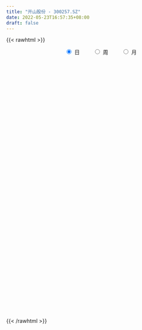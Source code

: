 ```yaml
---
title: "开山股份 - 300257.SZ"
date: 2022-05-23T16:57:35+08:00
draft: false
---
```

{{< rawhtml >}}
    <div style="text-align: center">
        <label style="padding: 1rem;"><input style="margin-right: .5rem" type="radio" name="period" value="D" checked onclick="period_change(this)">日</label>
        <label style="padding: 1rem;"><input style="margin-right: .5rem" type="radio" name="period" value="W" onclick="period_change(this)">周</label>
        <label style="padding: 1rem;"><input style="margin-right: .5rem" type="radio" name="period" value="M" onclick="period_change(this)">月</label>
    </div>
    <div id="chart" style="height: 700px;"></div> 
    <script type="text/javascript">
        const D_v = [14427.1,12131.0,16807.39,21574.75,11191.55,12219.31,10820.92,9334.37,100829.35,68174.01,45809.31,28496.73,28600.64,28600.44,28110.72,26780.45,57196.12,23306.0,17585.49,16855.98,12817.79,13738.45,21110.8,13740.29,23282.32,19751.9,80178.01,27314.0,15049.23,13329.47,19116.83,13281.67,52856.54,24626.66,26765.34,35358.09,24322.0,47335.62,26732.86,25401.96,19352.1,63083.45,90895.98,40770.01,23426.66,25220.28,39763.92,36568.95,25659.79,28681.0,23886.0,34619.77,24627.81,57920.03,37478.55,26864.94,22443.46,33726.56,41122.43,35151.49,29563.87,26680.0,21796.18,20170.04,23127.0,18265.36,19779.02,17678.9,26112.63,16595.0,22198.15,23654.83,31344.84,40188.6,32266.84,62171.7,52029.14,49820.12,33421.93,32490.87,29790.79,61340.41,65213.9,45345.0,30709.76,23003.81,100488.66,59738.36,56673.21,43038.6,41728.86,38223.45,39980.83,51994.53,60503.62,117691.21,57714.99,68780.65,52248.33,69086.29,64187.52,51066.15,45693.3,23937.67,23958.43,38634.23,39032.85,32158.84,53295.4,35501.0,100376.81,59762.69,33112.14,44287.47,69276.83,46058.11,56302.73,44496.6,51362.0,34040.47,48485.09,101130.53,62692.31,63621.79,31314.41,37471.47,33196.0,37601.13,33159.41,34320.73,59682.7,58451.09,76027.93,24539.92,28530.1,30114.15,22799.16,41307.72,53084.33,31998.84,37387.1,35888.0,27357.46,26158.74,50855.89,25503.72,22676.39,20341.87,18379.96,16057.88,22479.88,22315.28,30474.54,26967.07,23599.46,35334.47,22042.38,23664.99,23408.0,23694.31,32324.35,34434.05,21894.89,59558.38,50770.62,23937.43,67437.85,33003.56,31291.65,27335.8,22518.01,22576.75,43801.35,26933.2,25672.06,26425.0,21835.0,27288.0,26663.53,70986.85,67124.97,36867.65,28895.5,39957.9,27110.46,23990.87,19937.09,25305.75,21288.9,21401.0,22191.0,29103.64,37474.41,22817.41,23138.51,23446.94,50185.45,32853.65,27011.59,24385.03,40506.82,46109.6,31413.54,25837.26,20515.97,28676.34,30442.0,30663.29,15928.76,17845.4,47754.57,30927.65,20572.0,13924.85,17630.0,18309.03,24944.61,14342.02,21018.0,31985.6,18255.6,35491.88,29247.09,23169.24,36430.66,55531.64,25623.0,18654.08,9371.8,13292.43,19622.15,22848.6,31051.44,62797.63,40593.72,19880.62,26263.3,39434.66,26070.01,21033.0,30339.68,25784.78,20638.67,20881.76,16464.3,15318.29,11621.04,18218.47,20520.32,20531.08]
const D_histogram = [0.0,-0.0044608547,0.018463192,0.0171856012,0.0306971814,0.0283919147,0.0220620243,0.0166820005,0.0842553027,0.097455325,0.0960827939,0.0854294269,0.058473765,0.0449161096,0.0397262303,0.0329426859,0.0592641464,0.0620624586,0.0530196551,0.034993736,0.0192225079,0.0037328882,-0.0190730376,-0.0311858006,-0.0186594773,-0.019383746,-0.0876815096,-0.1479660105,-0.1767561371,-0.1870849941,-0.1976383575,-0.1786108059,-0.1263166361,-0.0811521056,-0.0241318097,0.0284508806,0.0645818459,0.1292032535,0.1563075695,0.1753505588,0.1700739946,0.2247482218,0.1757739299,0.1125028675,0.0580092861,0.0117416882,-0.0193132406,-0.0372466637,-0.0523125553,-0.0633957707,-0.0693426995,-0.1003184583,-0.1151350543,-0.1206988035,-0.1173435831,-0.1121356217,-0.118547361,-0.0882397848,-0.0190741407,0.047890325,0.0875194127,0.0968893156,0.0884958613,0.086437747,0.0620961395,0.0440674669,0.0174385643,-0.0183300238,-0.0725884261,-0.1028791184,-0.1252594168,-0.1182485709,-0.0693013972,-0.0022208753,0.0331469165,0.0722352623,0.1190999844,0.1068456523,0.1000551698,0.0712901793,0.0428609492,0.0658125634,0.1055756477,0.130576402,0.1159982742,0.091152582,0.1439290393,0.1522799776,0.1530608436,0.1493453205,0.1069280419,0.0639311315,0.0788387205,0.0914261364,0.0850984883,0.1289561276,0.1027585468,0.0950557815,0.0946651121,0.1395055462,0.1111100098,0.0227306453,-0.0718608172,-0.1422491172,-0.1609062499,-0.2070594707,-0.1909741518,-0.1688338807,-0.1979193203,-0.20735846,-0.1071515802,-0.0383178086,-0.0150053219,-0.002905451,0.0270659619,0.0219337067,-0.0324233931,-0.0719524487,-0.0839969849,-0.0856500358,-0.0671063262,-0.011195756,-0.0196472613,-0.055188314,-0.0738108322,-0.1125935197,-0.1457681188,-0.1395330125,-0.142428859,-0.1295115513,-0.1600334896,-0.1590198257,-0.181965145,-0.1857629153,-0.1826804859,-0.1590764849,-0.1330574033,-0.1308360067,-0.1618559081,-0.1657670762,-0.145084226,-0.1065489912,-0.0694504644,-0.0286571464,0.0315241566,0.0655311045,0.0869440046,0.0921225938,0.1000461046,0.1058558071,0.0849059056,0.073615379,0.0713559517,0.0715219675,0.0653783687,0.0822564914,0.0844121529,0.0904363746,0.0881525863,0.0952583632,0.0910671355,0.0817218448,0.0745551352,0.0951249249,0.1273170671,0.1309927662,0.164166914,0.1773408362,0.1571007343,0.1447000968,0.1120062793,0.0891114977,0.0567630485,0.0162265486,-0.0171432301,-0.0825232731,-0.0986191189,-0.1331719953,-0.1605859435,-0.0636595794,-0.0060541519,0.029643291,0.0509467048,0.0377446299,0.0258574123,0.0128058286,-0.006702325,-0.038153879,-0.0479140266,-0.0574974582,-0.0829292925,-0.0733763959,-0.0894543577,-0.0765163393,-0.0567445055,-0.0572090441,-0.0919006119,-0.1275098464,-0.158346058,-0.1982531293,-0.2457690227,-0.2739431303,-0.2502404546,-0.2144780767,-0.1897735643,-0.2060476121,-0.1745695307,-0.1112227104,-0.0603245533,-0.0286941236,0.0320247828,0.0764491513,0.0813539584,0.064237013,0.0551279783,0.0456464199,0.0644041446,0.0946261906,0.123852123,0.1014997538,0.0605230468,0.0915696978,0.0695582994,0.0905913231,0.1238929856,0.1705144075,0.1805321295,0.1743288666,0.1693736385,0.1299746639,0.0726706669,0.0171933141,-0.087238767,-0.1943452041,-0.2038964381,-0.2081342687,-0.1592056258,-0.0702208529,-0.0321101384,-0.0061129336,0.0307263499,0.0551292615,0.0773523474,0.0962297116,0.1015903064,0.112006182,0.1037294785,0.0954212659,0.1013512361,0.1029000318]
const D_fast = [0.0,-0.0055760684,0.0219637763,0.0249825859,0.0461684614,0.0509611734,0.0501467891,0.0489372653,0.1375743932,0.1751382468,0.1977864142,0.2084904039,0.1961531832,0.1938245552,0.1985662335,0.2000183606,0.2411558577,0.2594697845,0.2636818948,0.2544044098,0.2434388086,0.2288824109,0.2013082258,0.1813990126,0.1892604665,0.1836902613,0.0934721203,-0.0038038832,-0.0767830441,-0.1338831496,-0.1938461024,-0.2194712523,-0.1987562415,-0.1738797374,-0.1228923938,-0.0631969835,-0.0109205567,0.0860016643,0.1521828727,0.2150635017,0.2523054362,0.3631667188,0.3581359093,0.3229905639,0.2829993039,0.2396671281,0.2037838892,0.1765388001,0.1483947697,0.1214626117,0.098180008,0.0421246346,-0.0014757249,-0.037214175,-0.0631948505,-0.0860207944,-0.122069374,-0.113821744,-0.0494246351,0.0295124118,0.0910213528,0.1246135845,0.1383440956,0.157895418,0.1490778454,0.1420660395,0.119796778,0.0794456839,0.0070401751,-0.0489702968,-0.1026654494,-0.1252167463,-0.0935949219,-0.0270696187,0.0165849021,0.0737320635,0.1503717818,0.1648288627,0.1830521727,0.172109727,0.1543957341,0.1938004892,0.2599574855,0.3176023403,0.3320237811,0.3299662343,0.4187249514,0.4651458842,0.504191961,0.5378127681,0.5221274999,0.4951133725,0.5297306416,0.5651745915,0.5801215655,0.6562182367,0.6557102926,0.6717714727,0.6950470814,0.774763902,0.774145868,0.6914491649,0.5788924981,0.4729419187,0.4140582236,0.3161401351,0.2844819161,0.264413717,0.1858484474,0.1245696926,0.1979886774,0.2572429968,0.276804153,0.2881776612,0.3249155646,0.325266736,0.2628037879,0.2052866201,0.1722428377,0.1491772779,0.1509444059,0.2040560372,0.1906927165,0.1413545853,0.1042793591,0.0373482917,-0.0322683371,-0.060916484,-0.0994195452,-0.1188801253,-0.189410436,-0.2281517285,-0.2965883341,-0.3468268332,-0.3894145252,-0.4055796455,-0.4128249148,-0.4433125198,-0.5147963982,-0.5601493354,-0.5757375417,-0.5638395546,-0.5441036439,-0.5104746126,-0.4424122704,-0.3920225463,-0.3488736452,-0.3206644075,-0.2877293706,-0.2554557163,-0.2551791414,-0.2480658233,-0.2324862626,-0.2144397549,-0.2042387616,-0.166796516,-0.1435378162,-0.1149045009,-0.0951501427,-0.064229775,-0.0456542188,-0.0345690483,-0.023096974,0.0212540468,0.0852754558,0.1216993465,0.1959152228,0.253424354,0.2724594358,0.2962338225,0.2915415747,0.2909246676,0.2727669805,0.2362871177,0.1986315315,0.1126206702,0.0718700447,0.0040241695,-0.0635362645,0.0174752047,0.0735670942,0.1166753598,0.1507154499,0.1469495324,0.1415266679,0.1316765414,0.1104928065,0.0695027827,0.0477641285,0.0238063323,-0.0223578251,-0.0311490274,-0.0695905787,-0.0757816451,-0.0701959377,-0.0849627373,-0.1426294581,-0.2101161542,-0.2805388803,-0.3700092339,-0.478967383,-0.5756272732,-0.6144847111,-0.6323418524,-0.6550807311,-0.7228666819,-0.7350309832,-0.6994898405,-0.6636728217,-0.6392159229,-0.5704908208,-0.5069541645,-0.4817108678,-0.4827685599,-0.4780956,-0.4761655534,-0.4413067927,-0.387428199,-0.3272392358,-0.3242166666,-0.3500626119,-0.2961235364,-0.30074536,-0.2570645055,-0.1927895966,-0.1035395729,-0.0483888184,-0.0110098647,0.0263783169,0.0194730082,-0.019663322,-0.0708423463,-0.1970841192,-0.3527768573,-0.4133022008,-0.4695735986,-0.4604463622,-0.3890168025,-0.3589336226,-0.3344646512,-0.2899437802,-0.2517585532,-0.2101973805,-0.1672625884,-0.136504417,-0.0980869959,-0.0804313298,-0.0648842259,-0.0336164467,-0.0063426431]
const D_slow = [0.0,-0.0011152137,0.0035005843,0.0077969846,0.01547128,0.0225692587,0.0280847647,0.0322552649,0.0533190905,0.0776829218,0.1017036203,0.123060977,0.1376794182,0.1489084456,0.1588400032,0.1670756747,0.1818917113,0.1974073259,0.2106622397,0.2194106737,0.2242163007,0.2251495227,0.2203812633,0.2125848132,0.2079199439,0.2030740073,0.1811536299,0.1441621273,0.099973093,0.0532018445,0.0037922551,-0.0408604463,-0.0724396054,-0.0927276318,-0.0987605842,-0.091647864,-0.0755024026,-0.0432015892,-0.0041246968,0.0397129429,0.0822314415,0.138418497,0.1823619795,0.2104876964,0.2249900179,0.2279254399,0.2230971298,0.2137854638,0.200707325,0.1848583823,0.1675227075,0.1424430929,0.1136593293,0.0834846285,0.0541487327,0.0261148273,-0.003522013,-0.0255819592,-0.0303504944,-0.0183779131,0.00350194,0.0277242689,0.0498482343,0.071457671,0.0869817059,0.0979985726,0.1023582137,0.0977757077,0.0796286012,0.0539088216,0.0225939674,-0.0069681753,-0.0242935246,-0.0248487435,-0.0165620143,0.0014968012,0.0312717973,0.0579832104,0.0829970029,0.1008195477,0.111534785,0.1279879258,0.1543818378,0.1870259383,0.2160255068,0.2388136523,0.2747959121,0.3128659066,0.3511311174,0.3884674476,0.415199458,0.4311822409,0.4508919211,0.4737484552,0.4950230772,0.5272621091,0.5529517458,0.5767156912,0.6003819692,0.6352583558,0.6630358582,0.6687185196,0.6507533153,0.615191036,0.5749644735,0.5231996058,0.4754560679,0.4332475977,0.3837677676,0.3319281526,0.3051402576,0.2955608054,0.2918094749,0.2910831122,0.2978496027,0.3033330293,0.2952271811,0.2772390689,0.2562398226,0.2348273137,0.2180507321,0.2152517931,0.2103399778,0.1965428993,0.1780901913,0.1499418114,0.1134997817,0.0786165285,0.0430093138,0.010631426,-0.0293769464,-0.0691319028,-0.1146231891,-0.1610639179,-0.2067340394,-0.2465031606,-0.2797675114,-0.3124765131,-0.3529404901,-0.3943822592,-0.4306533157,-0.4572905635,-0.4746531796,-0.4818174662,-0.473936427,-0.4575536509,-0.4358176497,-0.4127870013,-0.3877754751,-0.3613115234,-0.340085047,-0.3216812022,-0.3038422143,-0.2859617224,-0.2696171303,-0.2490530074,-0.2279499692,-0.2053408755,-0.1833027289,-0.1594881381,-0.1367213543,-0.1162908931,-0.0976521093,-0.073870878,-0.0420416113,-0.0092934197,0.0317483088,0.0760835178,0.1153587014,0.1515337256,0.1795352954,0.2018131699,0.216003932,0.2200605691,0.2157747616,0.1951439433,0.1704891636,0.1371961648,0.0970496789,0.0811347841,0.0796212461,0.0870320688,0.099768745,0.1092049025,0.1156692556,0.1188707128,0.1171951315,0.1076566617,0.0956781551,0.0813037905,0.0605714674,0.0422273684,0.019863779,0.0007346942,-0.0134514322,-0.0277536932,-0.0507288462,-0.0826063078,-0.1221928223,-0.1717561046,-0.2331983603,-0.3016841429,-0.3642442565,-0.4178637757,-0.4653071668,-0.5168190698,-0.5604614525,-0.5882671301,-0.6033482684,-0.6105217993,-0.6025156036,-0.5834033158,-0.5630648262,-0.5470055729,-0.5332235783,-0.5218119734,-0.5057109372,-0.4820543896,-0.4510913588,-0.4257164204,-0.4105856587,-0.3876932342,-0.3703036594,-0.3476558286,-0.3166825822,-0.2740539803,-0.2289209479,-0.1853387313,-0.1429953217,-0.1105016557,-0.092333989,-0.0880356604,-0.1098453522,-0.1584316532,-0.2094057627,-0.2614393299,-0.3012407364,-0.3187959496,-0.3268234842,-0.3283517176,-0.3206701301,-0.3068878147,-0.2875497279,-0.2634923,-0.2380947234,-0.2100931779,-0.1841608083,-0.1603054918,-0.1349676828,-0.1092426748]
const D_data = [['2021-05-12', 13.7222, 13.7621, 13.6723, 13.9018],['2021-05-13', 13.6523, 13.6922, 13.6224, 13.9018],['2021-05-14', 13.6922, 14.0914, 13.6423, 14.1014],['2021-05-17', 14.0914, 13.8619, 13.822, 14.2212],['2021-05-18', 13.9517, 14.1014, 13.822, 14.1413],['2021-05-19', 14.0, 13.96, 13.9, 14.17],['2021-05-20', 14.07, 13.91, 13.82, 14.1],['2021-05-21', 13.99, 13.91, 13.85, 14.05],['2021-05-24', 13.88, 15.04, 13.82, 16.69],['2021-05-25', 14.52, 14.66, 14.36, 15.12],['2021-05-26', 14.61, 14.6, 14.38, 14.8],['2021-05-27', 14.59, 14.54, 14.4, 14.69],['2021-05-28', 14.62, 14.31, 14.28, 14.65],['2021-05-31', 14.4, 14.43, 14.1, 14.53],['2021-06-01', 14.5, 14.54, 14.33, 14.64],['2021-06-02', 14.54, 14.54, 14.43, 14.74],['2021-06-03', 14.6, 15.07, 14.59, 15.24],['2021-06-04', 15.05, 14.93, 14.81, 15.1],['2021-06-07', 15.06, 14.84, 14.76, 15.06],['2021-06-08', 14.84, 14.72, 14.67, 14.9],['2021-06-09', 14.65, 14.71, 14.63, 14.87],['2021-06-10', 14.66, 14.67, 14.62, 14.83],['2021-06-11', 14.68, 14.5, 14.32, 14.74],['2021-06-15', 14.41, 14.55, 14.35, 14.73],['2021-06-16', 14.47, 14.87, 14.4, 14.87],['2021-06-17', 14.85, 14.75, 14.67, 14.94],['2021-06-18', 13.88, 13.7, 13.02, 14.14],['2021-06-21', 13.5, 13.38, 13.38, 13.74],['2021-06-22', 13.38, 13.42, 13.22, 13.48],['2021-06-23', 13.29, 13.41, 13.28, 13.55],['2021-06-24', 13.41, 13.2, 13.15, 13.48],['2021-06-25', 13.09, 13.44, 13.09, 13.49],['2021-06-28', 13.51, 13.92, 13.36, 14.28],['2021-06-29', 13.98, 14.0, 13.75, 14.22],['2021-06-30', 14.24, 14.37, 14.02, 14.52],['2021-07-01', 14.41, 14.6, 14.18, 14.92],['2021-07-02', 14.89, 14.66, 14.4, 14.89],['2021-07-05', 14.53, 15.36, 14.53, 15.77],['2021-07-06', 15.34, 15.25, 15.1, 15.57],['2021-07-07', 15.21, 15.41, 15.11, 15.54],['2021-07-08', 15.52, 15.29, 15.24, 15.65],['2021-07-09', 15.29, 16.35, 15.16, 16.44],['2021-07-12', 16.33, 15.25, 15.0, 16.7],['2021-07-13', 15.5, 14.91, 14.8, 15.5],['2021-07-14', 14.91, 14.8, 14.73, 15.01],['2021-07-15', 14.81, 14.69, 14.41, 14.85],['2021-07-16', 14.79, 14.7, 14.56, 14.83],['2021-07-19', 14.73, 14.74, 14.54, 14.84],['2021-07-20', 14.63, 14.68, 14.56, 14.88],['2021-07-21', 14.64, 14.64, 14.45, 14.76],['2021-07-22', 14.66, 14.63, 14.45, 14.8],['2021-07-23', 14.6, 14.17, 14.0, 14.6],['2021-07-26', 14.17, 14.18, 14.03, 14.28],['2021-07-27', 14.33, 14.16, 14.16, 14.82],['2021-07-28', 14.16, 14.18, 13.81, 14.37],['2021-07-29', 14.2, 14.14, 13.99, 14.28],['2021-07-30', 14.14, 13.9, 13.82, 14.24],['2021-08-02', 13.9, 14.34, 13.88, 14.38],['2021-08-03', 14.34, 15.05, 14.24, 15.2],['2021-08-04', 15.06, 15.4, 14.92, 15.44],['2021-08-05', 15.4, 15.4, 15.24, 15.64],['2021-08-06', 15.4, 15.23, 14.98, 15.67],['2021-08-09', 15.1, 15.09, 15.05, 15.46],['2021-08-10', 15.24, 15.22, 15.03, 15.29],['2021-08-11', 15.18, 14.94, 14.91, 15.27],['2021-08-12', 14.94, 14.96, 14.9, 15.19],['2021-08-13', 15.07, 14.77, 14.62, 15.08],['2021-08-16', 14.65, 14.5, 14.46, 14.85],['2021-08-17', 14.5, 14.0, 13.97, 14.57],['2021-08-18', 13.98, 14.01, 13.87, 14.13],['2021-08-19', 14.03, 13.88, 13.84, 14.25],['2021-08-20', 13.86, 14.11, 13.76, 14.32],['2021-08-23', 14.12, 14.71, 14.11, 14.85],['2021-08-24', 14.71, 15.22, 14.6, 15.38],['2021-08-25', 15.36, 15.11, 14.94, 15.36],['2021-08-26', 15.1, 15.4, 14.98, 15.9],['2021-08-27', 15.37, 15.81, 15.33, 15.96],['2021-08-30', 15.67, 15.26, 15.17, 15.9],['2021-08-31', 15.4, 15.37, 15.18, 15.64],['2021-09-01', 15.35, 15.08, 15.07, 15.48],['2021-09-02', 15.17, 14.99, 14.98, 15.25],['2021-09-03', 15.15, 15.68, 14.88, 16.07],['2021-09-06', 15.75, 16.15, 15.74, 16.59],['2021-09-07', 16.14, 16.26, 15.9, 16.4],['2021-09-08', 16.38, 15.92, 15.78, 16.38],['2021-09-09', 15.99, 15.8, 15.61, 15.99],['2021-09-10', 15.83, 16.98, 15.66, 17.7],['2021-09-13', 17.0, 16.75, 16.42, 17.07],['2021-09-14', 16.55, 16.85, 16.55, 17.45],['2021-09-15', 16.76, 16.96, 16.62, 17.14],['2021-09-16', 17.02, 16.51, 16.45, 17.02],['2021-09-17', 16.51, 16.4, 16.09, 16.9],['2021-09-22', 16.3, 17.17, 16.1, 17.3],['2021-09-23', 17.2, 17.35, 16.91, 17.64],['2021-09-24', 17.29, 17.27, 17.0, 17.85],['2021-09-27', 18.5, 18.16, 17.33, 19.79],['2021-09-28', 17.66, 17.5, 17.39, 18.0],['2021-09-29', 17.35, 17.8, 17.3, 18.99],['2021-09-30', 17.72, 18.03, 17.4, 18.18],['2021-10-08', 18.0, 18.9, 17.92, 19.28],['2021-10-11', 18.61, 18.22, 17.82, 19.45],['2021-10-12', 18.15, 17.3, 17.08, 18.15],['2021-10-13', 17.13, 16.8, 16.38, 17.52],['2021-10-14', 16.85, 16.66, 16.62, 16.96],['2021-10-15', 16.66, 17.03, 16.48, 17.07],['2021-10-18', 16.99, 16.44, 16.3, 17.31],['2021-10-19', 16.42, 17.05, 16.13, 17.27],['2021-10-20', 16.95, 17.15, 16.61, 17.3],['2021-10-21', 17.01, 16.4, 16.32, 17.17],['2021-10-22', 16.41, 16.43, 16.0, 16.71],['2021-10-25', 16.7, 17.97, 16.56, 18.05],['2021-10-26', 17.9, 18.02, 17.71, 18.34],['2021-10-27', 18.25, 17.72, 17.6, 18.33],['2021-10-28', 17.72, 17.71, 17.35, 17.98],['2021-10-29', 17.65, 18.1, 17.65, 18.57],['2021-11-01', 18.02, 17.79, 17.56, 18.05],['2021-11-02', 17.82, 17.05, 16.85, 17.82],['2021-11-03', 17.08, 16.98, 16.9, 17.6],['2021-11-04', 17.01, 17.16, 17.01, 17.4],['2021-11-05', 17.2, 17.22, 16.95, 17.46],['2021-11-08', 17.24, 17.49, 17.07, 17.73],['2021-11-09', 17.52, 18.16, 17.52, 18.25],['2021-11-10', 18.15, 17.5, 17.25, 18.25],['2021-11-11', 17.32, 17.04, 16.96, 17.92],['2021-11-12', 17.04, 17.08, 16.7, 17.24],['2021-11-15', 17.08, 16.62, 16.57, 17.35],['2021-11-16', 16.5, 16.41, 16.4, 16.86],['2021-11-17', 16.52, 16.73, 16.18, 16.73],['2021-11-18', 16.66, 16.52, 16.29, 16.68],['2021-11-19', 16.52, 16.64, 16.39, 16.85],['2021-11-22', 16.43, 15.93, 15.73, 16.49],['2021-11-23', 16.15, 16.11, 15.76, 16.5],['2021-11-24', 15.93, 15.6, 15.5, 16.15],['2021-11-25', 15.51, 15.6, 15.51, 15.8],['2021-11-26', 15.66, 15.51, 15.43, 15.82],['2021-11-29', 15.28, 15.67, 15.05, 15.73],['2021-11-30', 15.7, 15.68, 15.6, 15.82],['2021-12-01', 15.64, 15.31, 15.21, 15.75],['2021-12-02', 15.25, 14.65, 14.59, 15.34],['2021-12-03', 14.74, 14.71, 14.6, 14.88],['2021-12-06', 14.69, 14.88, 14.58, 15.19],['2021-12-07', 14.99, 15.1, 14.71, 15.27],['2021-12-08', 15.12, 15.15, 15.01, 15.53],['2021-12-09', 15.2, 15.3, 15.08, 15.38],['2021-12-10', 15.34, 15.75, 15.21, 15.98],['2021-12-13', 16.0, 15.65, 15.56, 16.0],['2021-12-14', 15.53, 15.64, 15.53, 15.8],['2021-12-15', 15.6, 15.52, 15.4, 15.64],['2021-12-16', 15.5, 15.61, 15.44, 15.7],['2021-12-17', 15.56, 15.65, 15.48, 15.73],['2021-12-20', 15.54, 15.3, 15.2, 15.71],['2021-12-21', 15.25, 15.35, 15.15, 15.54],['2021-12-22', 15.35, 15.44, 15.35, 15.65],['2021-12-23', 15.37, 15.48, 15.26, 15.55],['2021-12-24', 15.51, 15.4, 15.06, 15.52],['2021-12-27', 15.38, 15.74, 15.38, 15.95],['2021-12-28', 15.71, 15.64, 15.58, 15.87],['2021-12-29', 15.53, 15.75, 15.53, 15.8],['2021-12-30', 15.7, 15.7, 15.68, 15.93],['2021-12-31', 15.74, 15.88, 15.67, 16.0],['2022-01-04', 15.88, 15.8, 15.62, 16.29],['2022-01-05', 15.81, 15.75, 15.4, 15.88],['2022-01-06', 15.68, 15.78, 15.45, 15.87],['2022-01-07', 15.65, 16.22, 15.62, 16.38],['2022-01-10', 16.27, 16.59, 16.08, 16.75],['2022-01-11', 16.56, 16.43, 16.31, 16.66],['2022-01-12', 16.4, 17.02, 16.4, 17.08],['2022-01-13', 16.99, 17.04, 16.68, 17.15],['2022-01-14', 16.94, 16.75, 16.65, 17.11],['2022-01-17', 16.66, 16.9, 16.51, 17.09],['2022-01-18', 16.95, 16.65, 16.63, 16.99],['2022-01-19', 16.55, 16.73, 16.55, 17.0],['2022-01-20', 17.0, 16.55, 16.4, 17.19],['2022-01-21', 16.49, 16.31, 16.24, 16.65],['2022-01-24', 16.35, 16.23, 16.11, 16.58],['2022-01-25', 16.3, 15.55, 15.51, 16.31],['2022-01-26', 15.6, 15.9, 15.6, 16.05],['2022-01-27', 15.91, 15.46, 15.45, 16.06],['2022-01-28', 15.67, 15.28, 15.2, 15.85],['2022-02-07', 15.83, 16.95, 15.59, 17.2],['2022-02-08', 16.98, 16.86, 16.3, 17.01],['2022-02-09', 16.81, 16.86, 16.57, 16.97],['2022-02-10', 16.76, 16.88, 16.64, 16.96],['2022-02-11', 16.88, 16.52, 16.33, 17.0],['2022-02-14', 16.35, 16.51, 16.29, 16.69],['2022-02-15', 16.32, 16.46, 15.8, 16.6],['2022-02-16', 16.52, 16.31, 16.17, 16.78],['2022-02-17', 16.2, 16.02, 15.95, 16.38],['2022-02-18', 15.93, 16.16, 15.75, 16.29],['2022-02-21', 16.15, 16.08, 16.01, 16.27],['2022-02-22', 16.03, 15.74, 15.6, 16.03],['2022-02-23', 15.72, 16.08, 15.65, 16.46],['2022-02-24', 16.02, 15.68, 15.48, 16.15],['2022-02-25', 15.64, 15.97, 15.64, 16.21],['2022-02-28', 15.97, 16.09, 15.69, 16.15],['2022-03-01', 16.14, 15.84, 15.76, 16.29],['2022-03-02', 15.82, 15.25, 15.06, 15.86],['2022-03-03', 15.39, 14.95, 14.9, 15.43],['2022-03-04', 14.85, 14.7, 14.6, 15.03],['2022-03-07', 14.62, 14.23, 14.15, 14.7],['2022-03-08', 14.21, 13.69, 13.62, 14.34],['2022-03-09', 13.69, 13.48, 13.0, 13.95],['2022-03-10', 13.72, 13.86, 13.55, 13.96],['2022-03-11', 13.69, 13.93, 13.41, 13.96],['2022-03-14', 14.0, 13.73, 13.71, 14.0],['2022-03-15', 13.9, 13.01, 13.0, 13.9],['2022-03-16', 13.2, 13.42, 12.6, 13.43],['2022-03-17', 13.42, 13.88, 13.41, 14.13],['2022-03-18', 13.81, 13.88, 13.68, 13.95],['2022-03-21', 13.88, 13.74, 13.7, 14.0],['2022-03-22', 13.84, 14.27, 13.65, 14.9],['2022-03-23', 14.42, 14.31, 14.01, 14.55],['2022-03-24', 14.75, 13.93, 13.87, 14.75],['2022-03-25', 13.94, 13.6, 13.6, 14.09],['2022-03-28', 13.59, 13.6, 13.39, 13.82],['2022-03-29', 14.16, 13.51, 13.44, 14.16],['2022-03-30', 13.5, 13.86, 13.5, 13.86],['2022-03-31', 13.8, 14.13, 13.7, 14.15],['2022-04-01', 14.01, 14.3, 13.88, 14.38],['2022-04-06', 14.27, 13.7, 13.53, 14.3],['2022-04-07', 13.75, 13.3, 13.29, 13.78],['2022-04-08', 13.37, 14.18, 13.33, 14.2],['2022-04-11', 14.27, 13.55, 13.54, 14.28],['2022-04-12', 13.54, 14.1, 13.36, 14.1],['2022-04-13', 14.0, 14.44, 13.81, 14.48],['2022-04-14', 14.38, 14.9, 14.06, 15.15],['2022-04-15', 15.02, 14.7, 14.56, 15.05],['2022-04-18', 14.55, 14.62, 14.28, 14.73],['2022-04-19', 14.58, 14.72, 14.47, 14.77],['2022-04-20', 14.71, 14.27, 14.26, 14.79],['2022-04-21', 14.3, 13.85, 13.82, 14.55],['2022-04-22', 13.75, 13.59, 13.29, 13.76],['2022-04-25', 13.55, 12.5, 12.5, 13.55],['2022-04-26', 12.53, 11.76, 11.44, 12.53],['2022-04-27', 11.67, 12.48, 11.36, 12.5],['2022-04-28', 12.38, 12.31, 12.04, 12.48],['2022-04-29', 12.28, 12.91, 12.23, 13.05],['2022-05-05', 12.99, 13.65, 12.92, 14.05],['2022-05-06', 13.4, 13.27, 13.13, 13.68],['2022-05-09', 13.33, 13.23, 13.14, 13.53],['2022-05-10', 13.19, 13.5, 13.03, 13.57],['2022-05-11', 13.46, 13.5, 13.4, 13.87],['2022-05-12', 13.59, 13.61, 13.46, 13.79],['2022-05-13', 13.69, 13.71, 13.63, 14.02],['2022-05-16', 13.73, 13.65, 13.52, 14.05],['2022-05-17', 13.65, 13.81, 13.41, 13.85],['2022-05-18', 13.76, 13.64, 13.59, 14.0],['2022-05-19', 13.59, 13.65, 13.36, 13.73],['2022-05-20', 13.67, 13.88, 13.65, 14.09],['2022-05-23', 13.89, 13.91, 13.61, 14.02]]
const W_v = [128685.85,129706.26,110811.28,73066.36,74139.0,96961.08,75386.12,100405.35,160807.0,137276.77,111517.18,87808.88,213307.98,256827.3,234485.21,102738.84,100742.08,118181.74,151572.12,134135.7,90676.15,211440.75,103373.34,99281.78,67641.99,102525.7,157153.19,185863.72,134123.18,208654.89,60300.15,35327.46,142987.94,149281.82,166595.36,109981.83,89200.27,81617.8,83805.32,159416.37,134579.47,79065.1,197169.36,125688.36,121342.87,146751.49,143429.33,125936.23,112277.51,194142.08,217724.49,142097.56,105614.9,101115.78,78267.04,121047.41,157843.22,219559.81,118762.45,160904.3,157843.92,136980.2,157855.24,470759.29,405140.77,284744.92,258918.35,185094.42,173418.72,165089.01,207250.58,135910.38,136132.15,89442.01,107979.27,72864.56,130775.36,125562.9,95307.79,93888.57,139149.73,115736.41,174055.8,244832.17,209497.47,163516.84,211785.21,157899.39,218721.95,152795.36,131875.71,47446.89,174680.88,115092.46,154946.05,114863.84,88421.81,98778.57,199224.66,121118.64,111139.27,103908.72,97960.78,88937.14,93037.2,106536.93,109528.57,112060.85,108223.54,126162.32,85508.77,104967.45,195939.74,40838.75,132564.39,88459.98,85181.61,96468.69,110234.25,128234.68,166057.12,104490.08,73679.33,110601.76,220292.39,160152.23,122780.12,183174.2,143534.35,120690.61,189674.53,161614.28,186861.86,258382.06,235886.44,291248.22,196218.08,142461.37,118997.47,85418.67,100512.54,88271.35,113158.63,97854.6,144724.09,218317.55,161418.89,396104.23,250500.22,201329.87,116519.76,295190.66,450715.55,382574.59,353627.85,324219.09,284404.74,543894.75,394797.66,310199.48,211004.67,365021.47,181757.51,186341.43,117164.9,88438.83,309741.17,188504.31,196371.51,287346.23,275255.21,154309.77,289433.85,213621.16,181444.25,213355.28,136300.72,153307.55,280901.46,206914.07,317990.94,406028.92,221253.65,122366.8,89084.39,207488.63,175204.69,181653.81,130868.98,173099.38,113791.91,181236.25,171681.87,114919.02,89518.4,64964.88,81355.96,65140.9,271910.04,163993.73,82108.51,136952.52,88091.2,163928.63,181905.99,220076.85,149415.51,169334.79,166244.35,103137.6,106239.51,218001.12,206864.12,264761.13,239402.48,152478.98,296435.18,69086.29,208843.07,198622.32,306815.94,232259.91,307244.1299999999,175748.74,247231.74,179304.2,177647.19,102959.82,125836.23,128144.15,148211.67,206441.11,143165.11,127883.59,243832.87,117633.07,132987.46,156636.14,168252.25,126226.36,131024.47,96243.66,85733.08,170001.63,83789.06,180586.71,65504.67,118677.89,82142.42,20531.08]
const W_histogram = [0.0,-0.0414112821,-0.0425167676,-0.0658826818,-0.0698341666,-0.0524630614,-0.0482433183,-0.0705722597,-0.03543237,-0.0187340905,-0.0301136896,-0.0584267863,-0.1628722679,-0.2477013107,-0.2361663878,-0.2609251316,-0.2174436067,-0.255950817,-0.3721097322,-0.365607574,-0.3789895114,-0.3555781773,-0.3503082288,-0.35149613,-0.3282607625,-0.2839139506,-0.1558538977,0.0151846485,0.0730152504,0.0485417982,0.0891002154,0.1674647187,0.2587623852,0.3408630403,0.3349501197,0.2727867462,0.2633342474,0.2799165379,0.2761780484,0.291886608,0.325200535,0.3269075223,0.4209074403,0.4564377296,0.4147714781,0.369884494,0.3784402784,0.2778768332,0.0930341727,-0.0733288005,-0.23688564,-0.3075449758,-0.3269324638,-0.3080060993,-0.339173389,-0.3627384767,-0.401557488,-0.4652836999,-0.4821779882,-0.4765666912,-0.4825543849,-0.4357244172,-0.3969968039,-0.4521711525,-0.467011503,-0.4471601405,-0.3437532228,-0.2481339477,-0.1101058091,-0.0363951722,0.0550543537,0.1205259902,0.1546488103,0.1745567057,0.1860025097,0.1778719465,0.2123816796,0.261228452,0.2912972905,0.3086262719,0.3661935357,0.4293596304,0.5031046395,0.5469163417,0.5425579132,0.5581044419,0.5625845059,0.6040430229,0.5231664644,0.4109391336,0.2467770498,0.1319243534,0.0164794502,-0.1059455181,-0.2059007386,-0.2716723659,-0.3425072231,-0.353430694,-0.254733876,-0.1931819321,-0.1315902233,-0.1346779076,-0.1383461924,-0.1208619948,-0.1232377219,-0.1529401721,-0.1723888386,-0.169352038,-0.1583576098,-0.099290627,-0.0199635814,0.0290969316,0.1068626634,0.1492562259,0.209591544,0.2284943354,0.2097246405,0.157018637,0.1319446212,0.064059789,0.0230684426,-0.0212618414,-0.0366520673,0.0071092584,0.0869117395,0.1034019674,0.1096778436,0.1051499142,0.0670957077,0.013060703,-0.0590177776,-0.0856260201,-0.0573129383,-0.0774505089,-0.0146281132,0.0529872255,0.0294990185,0.0054858079,0.0046813541,-0.0082971642,0.0010918055,0.0080831024,0.0386626776,0.0581361185,0.0758577367,0.1168618481,0.0987077353,0.2365411444,0.304523064,0.3429344609,0.3447257089,0.3672739589,0.4619505094,0.4563461971,0.4546477897,0.5353328339,0.6163514629,0.7148569429,0.6952423115,0.6787403034,0.5622414346,0.3554152628,0.177151093,-0.0073848139,-0.1396700472,-0.2408679516,-0.2664131261,-0.334938465,-0.4171383884,-0.4306759167,-0.4313309429,-0.456015406,-0.5004285006,-0.5136225502,-0.5690640685,-0.5417063502,-0.5059514378,-0.4930450341,-0.4628056209,-0.4528012467,-0.3059452144,-0.2758325156,-0.2236753183,-0.1191650797,0.034611748,0.0640025545,0.1130953623,0.07936155,0.0195007761,0.0559007032,0.0512480805,0.029275141,0.0147173933,-0.0275716626,-0.086238815,-0.0831231598,-0.088380074,-0.0978844356,-0.0722260922,-0.0116689956,0.0006055095,-0.041639944,-0.0812864305,-0.0225901898,0.1247142028,0.1063992825,0.0564707621,0.0058086692,0.059437601,0.0612537209,0.0175962276,0.0982949337,0.1356969781,0.2349508152,0.247256399,0.2963914884,0.3583393766,0.4312738833,0.331427883,0.2088135423,0.222746262,0.1582909311,0.0949466377,0.0162576319,-0.111995377,-0.2432758191,-0.2515928837,-0.2545815969,-0.2630663359,-0.2273646176,-0.1742554898,-0.1004972835,-0.0793372423,-0.1297255523,-0.0771557766,-0.0647420703,-0.0671515944,-0.1474957456,-0.2402310336,-0.289375256,-0.3226397395,-0.2809306594,-0.2461062475,-0.1760183347,-0.1911236776,-0.2309574507,-0.2173056034,-0.1652449613,-0.1086936781,-0.0609789979]
const W_fast = [0.0,-0.0517641026,-0.06349878,-0.1033353646,-0.1247453911,-0.1204900513,-0.1283311377,-0.1683031441,-0.1420213468,-0.13000659,-0.1489146115,-0.1918344048,-0.3369979533,-0.4837523238,-0.5312589978,-0.6212490245,-0.6321284013,-0.7346233158,-0.9438096641,-1.0287093994,-1.1368387146,-1.2023219249,-1.2846290335,-1.3736909673,-1.4325207904,-1.4591524661,-1.3700558877,-1.1952211794,-1.1191367648,-1.1314747675,-1.0686412965,-0.9484106135,-0.7924223506,-0.6251059356,-0.5472813262,-0.5412480131,-0.48486695,-0.3983055251,-0.3329995025,-0.2443192909,-0.1297052302,-0.0462713623,0.1529554159,0.3025951376,0.3646217556,0.412205895,0.515371749,0.4842775121,0.3226933947,0.1379982214,-0.0847800281,-0.2323256078,-0.3334462118,-0.3915213721,-0.507482009,-0.621731716,-0.7609400993,-0.9409872361,-1.0784260215,-1.1919563972,-1.3185826871,-1.3806838238,-1.4412054115,-1.6094225482,-1.7410157744,-1.8329544471,-1.8154858351,-1.7819000469,-1.6713983606,-1.6067865167,-1.5015734023,-1.4059702683,-1.3331852457,-1.2696381739,-1.2116917424,-1.175354319,-1.087749166,-0.9735952806,-0.8707021194,-0.7762165701,-0.6271009224,-0.4565949201,-0.2570737511,-0.0765329634,0.0547480863,0.2098207255,0.354946916,0.5474161887,0.5973312463,0.587838699,0.4853708775,0.4034992695,0.2921742289,0.143262881,-0.0081675241,-0.1418572429,-0.2983189059,-0.3976000503,-0.3625867013,-0.3493302405,-0.3206360874,-0.3573932486,-0.3956480815,-0.4083793826,-0.4415645402,-0.5095020335,-0.5720479096,-0.6113491185,-0.6399440927,-0.6056997666,-0.5313636164,-0.4750288706,-0.3705474729,-0.2908398539,-0.1781066499,-0.1020802746,-0.0684188094,-0.0818701536,-0.0739580141,-0.125827899,-0.1610521347,-0.2106978791,-0.2352511219,-0.1897124816,-0.0881820656,-0.0458413458,-0.0121460087,0.0096135404,-0.0116667392,-0.0624365681,-0.1492694931,-0.1972842407,-0.1832993935,-0.2227995913,-0.1636342239,-0.0827720788,-0.0988855311,-0.1215272897,-0.121161405,-0.1362142144,-0.1265522933,-0.1175402208,-0.0772949762,-0.0432875057,-0.0066014533,0.0636181201,0.0701409411,0.2671096363,0.4112223219,0.535367334,0.6233400092,0.7377067489,0.9478709268,1.0563531638,1.1683167038,1.3828349565,1.6179414512,1.895161167,2.0493571134,2.2025401812,2.226601671,2.1086293149,1.9746529184,1.788270808,1.6210680628,1.4596531706,1.3675047146,1.2152447594,1.0287602389,0.9075537315,0.7990659695,0.6603776549,0.4908574351,0.349257748,0.1515502125,0.0434813433,-0.0472516037,-0.1576064585,-0.2430684506,-0.346264388,-0.2758946593,-0.3147400894,-0.3185017217,-0.243782753,-0.0813529883,-0.0359615432,0.0414051052,0.0275116804,-0.0274738995,0.0229012034,0.0310606008,0.0164064466,0.0055280472,-0.0436539244,-0.1238807805,-0.1415459152,-0.168897848,-0.2028733184,-0.1952714981,-0.1376316504,-0.1252057679,-0.1778612074,-0.2378293015,-0.1847806083,-0.0062976651,0.0019872354,-0.0338235946,-0.0830335202,-0.0145451881,0.002584362,-0.0366740744,0.0685983651,0.139924654,0.2979161949,0.3720358785,0.49526884,0.6468015724,0.8275545499,0.8105655203,0.7401545653,0.8097738505,0.7848912522,0.7452836183,0.6706590205,0.5144071674,0.3223077705,0.251092485,0.1844583726,0.1102070495,0.0890676135,0.0986128689,0.1472467542,0.1485724848,0.0657527868,0.0990336184,0.095261807,0.0760643844,-0.0411537033,-0.1939467497,-0.3154347861,-0.4293592045,-0.4578827892,-0.4845849392,-0.4585016101,-0.5213878724,-0.6189610081,-0.6596355616,-0.6488861598,-0.6195082962,-0.5870383655]
const W_slow = [0.0,-0.0103528205,-0.0209820124,-0.0374526829,-0.0549112245,-0.0680269899,-0.0800878194,-0.0977308844,-0.1065889769,-0.1112724995,-0.1188009219,-0.1334076185,-0.1741256854,-0.2360510131,-0.2950926101,-0.3603238929,-0.4146847946,-0.4786724988,-0.5716999319,-0.6631018254,-0.7578492032,-0.8467437476,-0.9343208048,-1.0221948373,-1.1042600279,-1.1752385155,-1.21420199,-1.2104058278,-1.1921520152,-1.1800165657,-1.1577415118,-1.1158753322,-1.0511847359,-0.9659689758,-0.8822314459,-0.8140347593,-0.7482011975,-0.678222063,-0.6091775509,-0.5362058989,-0.4549057652,-0.3731788846,-0.2679520245,-0.1538425921,-0.0501497226,0.042321401,0.1369314706,0.2064006789,0.229659222,0.2113270219,0.1521056119,0.075219368,-0.006513748,-0.0835152728,-0.1683086201,-0.2589932392,-0.3593826112,-0.4757035362,-0.5962480333,-0.7153897061,-0.8360283023,-0.9449594066,-1.0442086076,-1.1572513957,-1.2740042714,-1.3857943066,-1.4717326123,-1.5337660992,-1.5612925515,-1.5703913445,-1.5566277561,-1.5264962585,-1.487834056,-1.4441948795,-1.3976942521,-1.3532262655,-1.3001308456,-1.2348237326,-1.16199941,-1.084842842,-0.9932944581,-0.8859545505,-0.7601783906,-0.6234493052,-0.4878098269,-0.3482837164,-0.2076375899,-0.0566268342,0.0741647819,0.1768995653,0.2385938277,0.2715749161,0.2756947787,0.2492083991,0.1977332145,0.129815123,0.0441883172,-0.0441693563,-0.1078528253,-0.1561483083,-0.1890458641,-0.222715341,-0.2573018891,-0.2875173878,-0.3183268183,-0.3565618613,-0.399659071,-0.4419970805,-0.4815864829,-0.5064091397,-0.511400035,-0.5041258021,-0.4774101363,-0.4400960798,-0.3876981938,-0.33057461,-0.2781434498,-0.2388887906,-0.2059026353,-0.189887688,-0.1841205774,-0.1894360377,-0.1985990546,-0.19682174,-0.1750938051,-0.1492433132,-0.1218238523,-0.0955363738,-0.0787624469,-0.0754972711,-0.0902517155,-0.1116582206,-0.1259864551,-0.1453490824,-0.1490061107,-0.1357593043,-0.1283845497,-0.1270130977,-0.1258427591,-0.1279170502,-0.1276440988,-0.1256233232,-0.1159576538,-0.1014236242,-0.08245919,-0.053243728,-0.0285667942,0.0305684919,0.1066992579,0.1924328731,0.2786143004,0.3704327901,0.4859204174,0.6000069667,0.7136689141,0.8475021226,1.0015899883,1.1803042241,1.3541148019,1.5237998778,1.6643602364,1.7532140521,1.7975018254,1.7956556219,1.7607381101,1.7005211222,1.6339178407,1.5501832244,1.4458986273,1.3382296481,1.2303969124,1.1163930609,0.9912859358,0.8628802982,0.7206142811,0.5851876935,0.4586998341,0.3354385756,0.2197371703,0.1065368587,0.0300505551,-0.0389075738,-0.0948264034,-0.1246176733,-0.1159647363,-0.0999640977,-0.0716902571,-0.0518498696,-0.0469746756,-0.0329994998,-0.0201874797,-0.0128686944,-0.0091893461,-0.0160822618,-0.0376419655,-0.0584227554,-0.080517774,-0.1049888828,-0.1230454059,-0.1259626548,-0.1258112774,-0.1362212634,-0.156542871,-0.1621904185,-0.1310118678,-0.1044120472,-0.0902943567,-0.0888421894,-0.0739827891,-0.0586693589,-0.054270302,-0.0296965686,0.0042276759,0.0629653797,0.1247794795,0.1988773516,0.2884621958,0.3962806666,0.4791376373,0.5313410229,0.5870275884,0.6266003212,0.6503369806,0.6544013886,0.6264025444,0.5655835896,0.5026853687,0.4390399695,0.3732733855,0.3164322311,0.2728683586,0.2477440378,0.2279097272,0.1954783391,0.176189395,0.1600038774,0.1432159788,0.1063420424,0.0462842839,-0.0260595301,-0.1067194649,-0.1769521298,-0.2384786917,-0.2824832754,-0.3302641948,-0.3880035574,-0.4423299583,-0.4836411986,-0.5108146181,-0.5260593676]
const W_data = [['2017-07-14', 20.4994, 19.8407, 19.5457, 20.9418],['2017-07-21', 19.6244, 19.1918, 18.3167, 19.8112],['2017-07-28', 19.1918, 19.5457, 18.8477, 19.8407],['2017-08-04', 19.4474, 19.1525, 19.0541, 19.7522],['2017-08-11', 19.0541, 19.2606, 18.71, 19.7719],['2017-08-18', 18.9165, 19.5064, 18.9165, 20.1553],['2017-08-25', 19.3786, 19.3491, 18.8575, 19.8407],['2017-09-01', 19.3491, 18.9067, 18.8378, 19.6244],['2017-09-08', 18.9362, 19.6047, 18.8772, 20.5486],['2017-09-15', 19.6047, 19.4769, 19.4081, 20.2438],['2017-09-22', 19.3589, 19.1033, 18.8772, 19.9193],['2017-09-29', 19.4179, 18.7297, 18.4642, 19.4179],['2017-10-13', 19.0738, 17.3041, 17.2057, 19.0738],['2017-10-20', 17.3729, 16.842, 16.2226, 17.3926],['2017-10-27', 16.9108, 17.6187, 16.5077, 18.2578],['2017-11-03', 17.6089, 16.8813, 16.8026, 17.7858],['2017-11-10', 17.0189, 17.54, 16.7535, 17.6482],['2017-11-17', 17.5794, 16.2717, 16.2127, 17.6678],['2017-11-24', 16.2816, 14.5511, 14.3545, 16.3995],['2017-12-01', 14.5511, 15.4065, 14.5511, 16.1734],['2017-12-08', 15.4753, 14.7379, 14.679, 15.4753],['2017-12-15', 14.7576, 14.8166, 14.5511, 16.0849],['2017-12-22', 14.7478, 14.2562, 14.0596, 14.8658],['2017-12-29', 14.325, 13.7646, 13.3517, 14.325],['2018-01-05', 13.8629, 13.7056, 13.6564, 14.1185],['2018-01-12', 13.6761, 13.7449, 13.5975, 14.4823],['2018-01-19', 13.7449, 14.9149, 13.6663, 15.0034],['2018-01-26', 14.9444, 16.0358, 14.9444, 16.2226],['2018-02-02', 16.1242, 15.1017, 15.1017, 16.5077],['2018-02-09', 15.1902, 14.0399, 14.0301, 16.5175],['2018-02-14', 14.0202, 14.7871, 14.0202, 14.9051],['2018-02-23', 14.7871, 15.5245, 14.7871, 15.5737],['2018-03-02', 15.5933, 16.1636, 15.4262, 16.5765],['2018-03-09', 16.4094, 16.6158, 16.0554, 17.1074],['2018-03-16', 16.7142, 15.8588, 15.8293, 16.901],['2018-03-23', 15.7408, 15.0919, 14.8461, 16.1734],['2018-03-30', 14.7969, 15.6621, 14.7674, 15.8883],['2018-04-04', 15.672, 16.1242, 15.672, 16.3799],['2018-04-13', 16.1734, 16.0358, 15.7506, 16.3897],['2018-04-20', 15.8981, 16.4585, 15.8293, 16.9403],['2018-04-27', 16.37, 16.9894, 16.0456, 17.2844],['2018-05-04', 17.0288, 16.8911, 16.4684, 17.3041],['2018-05-11', 16.9894, 18.5625, 16.901, 18.8477],['2018-05-18', 18.4052, 18.5035, 18.0906, 18.8477],['2018-05-25', 18.651, 17.8546, 17.7465, 19.0148],['2018-06-01', 17.894, 17.894, 17.5204, 18.9656],['2018-06-08', 18.012, 18.7788, 17.7957, 19.2704],['2018-06-15', 18.7297, 17.4494, 17.0243, 18.7395],['2018-06-22', 16.9155, 15.7984, 15.6204, 17.3901],['2018-06-29', 15.9961, 15.1162, 14.6911, 16.0752],['2018-07-06', 15.2151, 14.1572, 13.6432, 15.4227],['2018-07-13', 14.177, 14.4835, 13.6827, 14.8196],['2018-07-20', 14.4835, 14.6318, 14.0782, 14.6812],['2018-07-27', 14.6318, 14.8493, 14.4538, 15.4227],['2018-08-03', 14.9482, 13.9101, 13.6926, 14.9778],['2018-08-10', 13.8409, 13.5443, 12.7534, 13.9101],['2018-08-17', 13.3466, 12.8325, 12.615, 13.6629],['2018-08-24', 12.7534, 11.834, 11.4682, 12.7534],['2018-08-31', 11.7153, 11.745, 11.5473, 12.269],['2018-09-07', 11.745, 11.5176, 10.9738, 12.1998],['2018-09-14', 11.4385, 10.875, 10.875, 11.5967],['2018-09-21', 10.8255, 11.1518, 10.6278, 11.2507],['2018-09-28', 11.0529, 10.8058, 10.7662, 11.3396],['2018-10-12', 10.351, 9.0856, 8.9966, 10.9738],['2018-10-19', 9.135, 8.8582, 8.3144, 9.3821],['2018-10-26', 8.8977, 8.7494, 8.6407, 9.3031],['2018-11-02', 8.7692, 9.6095, 8.5517, 9.659],['2018-11-09', 9.5304, 9.5996, 9.3525, 9.9753],['2018-11-16', 9.57, 10.4004, 9.5206, 10.5586],['2018-11-23', 10.4202, 9.8863, 9.8666, 10.6575],['2018-11-30', 9.7677, 10.3411, 9.7677, 10.608],['2018-12-07', 10.5487, 10.2917, 9.9457, 10.7267],['2018-12-14', 10.2126, 10.0643, 9.9753, 10.6674],['2018-12-21', 10.1928, 9.9556, 9.8863, 10.2818],['2018-12-28', 9.916, 9.8765, 9.5403, 10.3411],['2019-01-04', 9.8468, 9.5898, 9.0856, 9.8468],['2019-01-11', 9.6095, 10.1632, 9.6095, 10.4696],['2019-01-18', 10.0841, 10.5784, 9.9951, 10.6476],['2019-01-25', 10.5487, 10.608, 10.2225, 10.697],['2019-02-01', 10.7069, 10.6575, 10.1829, 10.8849],['2019-02-15', 10.7267, 11.4879, 10.5487, 11.7054],['2019-02-22', 11.5769, 12.0712, 11.5571, 12.1009],['2019-03-01', 12.3382, 12.8325, 12.1305, 13.0005],['2019-03-08', 12.8819, 13.0994, 12.8522, 13.9101],['2019-03-15', 13.1093, 12.961, 12.7633, 13.9991],['2019-03-22', 12.9511, 13.6234, 12.7534, 13.6728],['2019-03-29', 13.4553, 13.9496, 12.8325, 14.1375],['2019-04-04', 13.9595, 14.9877, 13.9595, 15.1261],['2019-04-12', 14.958, 13.8013, 13.6234, 15.2744],['2019-04-19', 13.9101, 13.2774, 12.9808, 14.2166],['2019-04-26', 13.4158, 12.1701, 11.9823, 13.4158],['2019-04-30', 12.1701, 12.2195, 12.0317, 12.5952],['2019-05-10', 11.6758, 11.6857, 10.8255, 11.8537],['2019-05-17', 11.6659, 10.9541, 10.9244, 11.7845],['2019-05-24', 10.9244, 10.5388, 10.4795, 11.3199],['2019-05-31', 10.5586, 10.349, 10.3091, 10.9837],['2019-06-06', 10.349, 9.6804, 9.6205, 10.4688],['2019-06-14', 9.6804, 9.9299, 9.6205, 10.4288],['2019-06-21', 10.0696, 11.2871, 9.7802, 11.3669],['2019-06-28', 11.347, 11.0576, 10.838, 11.4268],['2019-07-05', 11.4268, 11.2372, 11.0576, 11.5566],['2019-07-12', 11.0576, 10.4488, 10.379, 11.1773],['2019-07-19', 10.4089, 10.2792, 10.1494, 10.9378],['2019-07-26', 10.2492, 10.4388, 9.9598, 10.6085],['2019-08-02', 10.4388, 10.0895, 10.0097, 10.7282],['2019-08-09', 10.0895, 9.5007, 9.371, 10.2592],['2019-08-16', 9.4009, 9.3111, 9.0017, 9.6105],['2019-08-23', 9.3111, 9.351, 9.2013, 9.7103],['2019-08-30', 9.0317, 9.2912, 9.0317, 9.5706],['2019-09-06', 9.2812, 9.9099, 9.1215, 10.1993],['2019-09-12', 10.0796, 10.4189, 9.9299, 10.4488],['2019-09-20', 10.4288, 10.3191, 9.9299, 10.4688],['2019-09-27', 10.3291, 11.0077, 10.0097, 11.4168],['2019-09-30', 10.9478, 10.9278, 10.6783, 11.0775],['2019-10-11', 10.9777, 11.5166, 10.7981, 11.8659],['2019-10-18', 11.6164, 11.337, 11.2671, 11.846],['2019-10-25', 11.3669, 10.9977, 10.8081, 11.6364],['2019-11-01', 10.9378, 10.4887, 10.2991, 11.2173],['2019-11-08', 10.5785, 10.7083, 10.2293, 10.828],['2019-11-15', 10.6783, 9.9698, 9.7402, 11.2372],['2019-11-22', 9.85, 10.0197, 9.85, 10.868],['2019-11-29', 9.9997, 9.7203, 9.5407, 10.2392],['2019-12-06', 9.7203, 9.87, 9.5905, 10.1594],['2019-12-13', 9.85, 10.6484, 9.7802, 10.7482],['2019-12-20', 10.7582, 11.4468, 10.5386, 11.5366],['2019-12-27', 11.4268, 10.9678, 10.838, 11.6164],['2020-01-03', 10.9478, 10.9678, 10.6783, 11.0576],['2020-01-10', 10.858, 10.9079, 10.5686, 11.2971],['2020-01-17', 10.9578, 10.4288, 10.4089, 11.1075],['2020-01-23', 10.5686, 9.9997, 9.9398, 10.5686],['2020-02-07', 9.0017, 9.4009, 8.862, 9.4908],['2020-02-14', 9.4009, 9.6305, 9.2812, 9.9498],['2020-02-21', 9.7203, 10.2492, 9.6305, 10.4089],['2020-02-28', 10.2692, 9.5905, 9.4808, 10.359],['2020-03-06', 9.5307, 10.6883, 9.5307, 10.8979],['2020-03-13', 10.6883, 11.0975, 10.2293, 11.4368],['2020-03-20', 11.0775, 10.0895, 9.8999, 11.2572],['2020-03-27', 9.9398, 9.9498, 9.3411, 10.1394],['2020-04-03', 9.8899, 10.1594, 9.391, 10.2891],['2020-04-10', 10.2293, 9.9498, 9.84, 10.369],['2020-04-17', 9.9598, 10.1993, 9.6804, 10.359],['2020-04-24', 10.2093, 10.1993, 9.7901, 10.2293],['2020-04-30', 10.3091, 10.5985, 9.9398, 10.6883],['2020-05-08', 10.5785, 10.6185, 10.4288, 10.8779],['2020-05-15', 10.5486, 10.7382, 10.5486, 11.0476],['2020-05-22', 10.7382, 11.2572, 10.6584, 11.7162],['2020-05-29', 11.2173, 10.6584, 10.5386, 11.3071],['2020-06-05', 10.7582, 13.0735, 10.6684, 13.1932],['2020-06-12', 13.2731, 12.9837, 12.7442, 13.4128],['2020-06-19', 13.0635, 13.1833, 12.8639, 13.4627],['2020-06-24', 13.1234, 13.1433, 12.7741, 13.3529],['2020-07-03', 13.0535, 13.802, 12.7242, 14.3309],['2020-07-10', 13.9417, 15.4187, 13.9118, 15.9177],['2020-07-17', 15.4686, 14.8499, 14.321, 15.8379],['2020-07-24', 14.9696, 15.3389, 14.9597, 16.4666],['2020-07-31', 15.6183, 17.0953, 15.1692, 17.4147],['2020-08-07', 16.9057, 18.1332, 16.766, 18.4127],['2020-08-14', 18.1532, 19.5304, 17.9137, 19.8198],['2020-08-21', 19.5603, 19.0114, 18.3628, 19.9096],['2020-08-28', 19.2609, 19.71, 18.7919, 20.1092],['2020-09-04', 19.71, 18.8218, 18.7719, 20.0094],['2020-09-11', 18.6821, 17.4247, 16.4666, 19.0414],['2020-09-18', 17.5145, 17.2051, 16.8858, 17.6143],['2020-09-25', 17.3448, 16.4666, 16.2271, 17.4446],['2020-09-30', 16.5365, 16.4566, 16.0874, 16.7361],['2020-10-09', 16.9556, 16.3069, 16.0874, 17.3648],['2020-10-16', 16.5165, 16.9456, 16.2969, 17.754],['2020-10-23', 17.2151, 16.1373, 15.8878, 17.3348],['2020-10-30', 16.1572, 15.4686, 15.4686, 16.3468],['2020-11-06', 15.5584, 15.9277, 15.1992, 16.5165],['2020-11-13', 16.0874, 15.8878, 15.3589, 17.0155],['2020-11-20', 15.6483, 15.3289, 15.0694, 15.9576],['2020-11-27', 15.3788, 14.6603, 14.301, 15.4786],['2020-12-04', 14.4906, 14.6203, 14.0415, 14.9696],['2020-12-11', 14.6702, 13.5825, 13.5825, 14.7201],['2020-12-18', 13.5725, 14.1912, 13.3629, 14.8898],['2020-12-25', 14.1413, 14.1214, 13.6823, 14.6403],['2020-12-31', 13.9916, 13.6224, 12.9437, 14.1713],['2021-01-08', 13.6823, 13.6124, 12.5545, 14.0615],['2021-01-15', 13.4128, 13.1234, 12.9737, 13.802],['2021-01-22', 13.2731, 14.9696, 13.0236, 15.0395],['2021-01-29', 14.9696, 13.7521, 13.0635, 15.7181],['2021-02-05', 13.822, 14.0415, 12.834, 14.3709],['2021-02-10', 14.3908, 14.9696, 14.2711, 15.1692],['2021-02-19', 15.1193, 16.2371, 14.78, 16.3668],['2021-02-26', 16.4566, 15.1992, 15.0894, 16.8458],['2021-03-05', 15.3489, 15.7181, 14.8499, 15.9876],['2021-03-12', 15.7181, 14.79, 14.6104, 15.8479],['2021-03-19', 14.6802, 14.2411, 13.8519, 14.79],['2021-03-26', 14.1912, 15.4087, 14.0515, 15.768],['2021-04-02', 15.5584, 15.0195, 14.6004, 15.5784],['2021-04-09', 14.8698, 14.7601, 14.1812, 15.1094],['2021-04-16', 14.7401, 14.77, 14.0315, 15.768],['2021-04-23', 14.3509, 14.2611, 14.0515, 14.7601],['2021-04-30', 14.3409, 13.7322, 13.5725, 14.3509],['2021-05-07', 13.782, 14.281, 13.6723, 14.8],['2021-05-14', 14.2511, 14.0914, 13.6024, 14.281],['2021-05-21', 14.0914, 13.91, 13.82, 14.2212],['2021-05-28', 13.88, 14.31, 13.82, 16.69],['2021-06-04', 14.4, 14.93, 14.1, 15.24],['2021-06-11', 15.06, 14.5, 14.32, 15.06],['2021-06-18', 14.41, 13.7, 13.02, 14.94],['2021-06-25', 13.5, 13.44, 13.09, 13.74],['2021-07-02', 13.51, 14.66, 13.36, 14.92],['2021-07-09', 14.53, 16.35, 14.53, 16.44],['2021-07-16', 16.33, 14.7, 14.41, 16.7],['2021-07-23', 14.73, 14.17, 14.0, 14.88],['2021-07-30', 14.17, 13.9, 13.81, 14.82],['2021-08-06', 13.9, 15.23, 13.88, 15.67],['2021-08-13', 15.1, 14.77, 14.62, 15.46],['2021-08-20', 14.65, 14.11, 13.76, 14.85],['2021-08-27', 14.12, 15.81, 14.11, 15.96],['2021-09-03', 15.67, 15.68, 14.88, 16.07],['2021-09-10', 15.75, 16.98, 15.61, 17.7],['2021-09-17', 17.0, 16.4, 16.09, 17.45],['2021-09-24', 16.3, 17.27, 16.1, 17.85],['2021-09-30', 18.5, 18.03, 17.3, 19.79],['2021-10-08', 18.0, 18.9, 17.92, 19.28],['2021-10-15', 18.61, 17.03, 16.38, 19.45],['2021-10-22', 16.99, 16.43, 16.0, 17.31],['2021-10-29', 16.7, 18.1, 16.56, 18.57],['2021-11-05', 18.02, 17.22, 16.85, 18.05],['2021-11-12', 17.24, 17.08, 16.7, 18.25],['2021-11-19', 17.08, 16.64, 16.18, 17.35],['2021-11-26', 16.43, 15.51, 15.43, 16.5],['2021-12-03', 15.28, 14.71, 14.59, 15.82],['2021-12-10', 14.69, 15.75, 14.58, 15.98],['2021-12-17', 16.0, 15.65, 15.4, 16.0],['2021-12-24', 15.54, 15.4, 15.06, 15.71],['2021-12-31', 15.38, 15.88, 15.38, 16.0],['2022-01-07', 15.88, 16.22, 15.4, 16.38],['2022-01-14', 16.27, 16.75, 16.08, 17.15],['2022-01-21', 16.66, 16.31, 16.24, 17.19],['2022-01-28', 16.35, 15.28, 15.2, 16.58],['2022-02-11', 15.83, 16.52, 15.59, 17.2],['2022-02-18', 16.35, 16.16, 15.75, 16.78],['2022-02-25', 16.15, 15.97, 15.48, 16.46],['2022-03-04', 15.97, 14.7, 14.6, 16.29],['2022-03-11', 14.62, 13.93, 13.0, 14.7],['2022-03-18', 14.0, 13.88, 12.6, 14.13],['2022-03-25', 13.88, 13.6, 13.6, 14.9],['2022-04-01', 13.59, 14.3, 13.39, 14.38],['2022-04-08', 14.27, 14.18, 13.29, 14.3],['2022-04-15', 14.27, 14.7, 13.36, 15.15],['2022-04-22', 14.55, 13.59, 13.29, 14.79],['2022-04-29', 13.55, 12.91, 11.36, 13.55],['2022-05-06', 12.99, 13.27, 12.92, 14.05],['2022-05-13', 13.33, 13.71, 13.03, 14.02],['2022-05-20', 13.73, 13.88, 13.36, 14.09],['2022-05-27', 13.89, 13.91, 13.61, 14.02]]
const M_v = [646028.74,327176.73,157458.11,179962.71,145247.35,126796.45,155937.52,163406.86,75547.14,126714.4,114639.91,169010.19,247113.44,283865.26,238235.09,202710.63,308818.6899999999,387473.08,216990.7,268158.0,262443.27,265295.02,428509.94,407663.58,331933.68,249318.75,384286.3200000001,368327.7600000001,397095.95,322952.4499999999,292504.02,325836.1299999999,218772.03,169054.2499999999,220098.0699999999,363099.0699999999,364702.62,439600.04,608791.5599999999,559280.6499999999,808786.63,744434.3499999999,452358.3100000001,1076720.55,1076819.76,3168158.1200000006,2696659.48,2583088.0399999996,2033739.8899999999,2212656.0099999998,2722200.8099999991,2531936.3999999994,2113832.46,1497294.8400000001,3052188.3799999999,2051436.3400000001,1396280.0299999998,2545811.1700000004,2155402.1899999999,1015082.3899999999,597993.49,653587.2799999999,1162351.8600000001,918053.1899999999,1019753.6700000002,1038723.99,971004.16,912380.1,550081.1899999999,544698.92,577363.41,386867.9,513068.84,749471.4299999999,542344.6900000001,524946.8700000001,598841.97,452982.14,557813.39,459418.96,652805.1800000001,592997.15,590261.7799999998,671770.88,613583.6599999999,1285201.22,865214.84,469463.8099999999,497606.79,423022.3599999999,856343.66,708739.3000000002,559583.2299999999,507543.6799999999,459698.53,471634.47,553417.03,388657.13,523033.67,621835.22,513069.77,796532.73,913178.9399999997,458993.8300000001,622315.1300000001,1028308.6199999999,1742473.1999999997,1591485.9600000002,1003100.6499999999,783055.8199999998,1069024.5600000001,835349.4600000002,1211835.3899999999,640193.47,732560.4500000001,599413.86,511972.22,546794.0599999999,780413.23,676864.6300000001,1076699.8399999999,783367.6199999999,1015397.8300000001,660978.2799999999,625701.48,517591.9100000001,634226.37,541128.48,286856.06]
const M_histogram = [0.0,-0.1508266667,-0.2234992441,-0.265126937,-0.3196797419,-0.4556456785,-0.455931043,-0.4067835831,-0.3249194993,-0.1852696213,-0.1508905906,-0.152068278,-0.1835988826,-0.183849372,-0.1553891096,-0.0545754345,0.1439400055,0.3303979874,0.4866648979,0.5751534644,0.6620332899,0.9474683905,0.9546006419,1.0770014382,1.0403554655,0.9148740294,0.7421808475,0.6615166851,0.6177385383,0.6447068603,0.5692384885,0.2815947169,0.0122702091,-0.1853414985,-0.3122518253,-0.2690633053,-0.1930120839,-0.1505237643,-0.2136639473,-0.164231481,-0.1942785284,-0.0767780105,0.1188896792,0.5227522993,0.9325983114,0.7795916198,0.75187329,0.2385425335,-0.3268674308,-0.478169328,-0.2619329201,0.2984072588,-0.3267324356,-0.856026249,-0.8897635925,-1.0690395074,-1.1745903434,-1.0365212221,-0.9224092068,-0.8178561006,-0.7795492971,-0.6429606484,-0.4902942125,-0.3282138559,-0.0559559636,0.2089794143,0.4238430325,0.5017342514,0.3547278245,0.4117254259,0.3360388963,0.2406277291,0.1567519551,-0.0055816559,-0.2267566356,-0.4557638551,-0.4507538347,-0.3874038387,-0.3671001169,-0.2485135708,-0.0946777946,-0.1741457377,-0.2413848816,-0.4527270341,-0.6167245275,-0.7997249881,-0.7756405038,-0.7398654048,-0.6332363862,-0.3784473749,-0.1013433821,-0.0188664629,-0.0716185988,-0.0416089625,-0.0484620619,-0.1066044353,-0.0184682248,0.0262226202,0.0164360008,0.0965369108,0.1011784766,0.0867101755,0.0996771958,0.1677854009,0.2187347493,0.4041487009,0.7695665187,1.1262697768,1.0995871689,0.9671555005,0.7502570087,0.5442066807,0.3946390783,0.3714882631,0.3005598911,0.1791571363,0.1351967768,0.0934111186,0.0288008493,0.0770121579,0.269178023,0.3755969026,0.2629305351,0.1854549437,0.0826208271,0.0590778088,-0.0904425002,-0.2636536249,-0.3003575468]
const M_fast = [0.0,-0.1885333333,-0.3170807217,-0.4249901489,-0.5594628893,-0.8093402455,-0.9236083708,-0.9761568067,-0.9755225976,-0.882190125,-0.885533742,-0.9247284989,-1.0021588242,-1.0483716565,-1.0587586715,-0.9715888551,-0.7370884137,-0.4680309349,-0.1900977999,0.0421791327,0.2945672806,0.8168694788,1.0626518907,1.4543030466,1.6777459403,1.7809830115,1.7938350416,1.8785500504,1.9892065382,2.1773515752,2.2441928256,2.0269477331,1.7606907777,1.5167436955,1.3117704123,1.287693106,1.3154913064,1.320348685,1.2037925151,1.2121671112,1.1335504316,1.231856447,1.4572465565,1.9917972513,2.6347928413,2.6766840546,2.8369340473,2.3832389243,1.7361121022,1.465267873,1.6160210509,2.2509630445,1.5441402412,0.8008398655,0.544661624,0.0981258322,-0.3010725897,-0.4221337739,-0.5386240604,-0.6385349793,-0.7951155,-0.8192670135,-0.7891741307,-0.7091472381,-0.4508783366,-0.1336981052,0.1871262711,0.3904510529,0.3321265821,0.49205554,0.5003787345,0.4651244996,0.4204367144,0.2567076893,-0.0211564492,-0.3641046325,-0.4717830708,-0.5052840345,-0.5767553419,-0.5202971885,-0.390130861,-0.5131352385,-0.6407206028,-0.9652445138,-1.283423139,-1.6663548467,-1.8361804884,-1.9853717405,-2.0370518185,-1.876874651,-1.6251065037,-1.5473462002,-1.6180029858,-1.5983955901,-1.617364205,-1.7021576872,-1.618638533,-1.5673920328,-1.573069652,-1.4688345143,-1.4388983294,-1.4316890867,-1.3938027673,-1.2837482121,-1.1781151764,-0.8916640495,-0.333854602,0.3044161002,0.5526302846,0.6619874913,0.6326532517,0.5626545938,0.5117467611,0.5814680117,0.5856796124,0.5090661416,0.4989049763,0.4804720978,0.4230620408,0.4905263889,0.7499867597,0.950304865,0.9033711313,0.8722592758,0.7900803659,0.7813067999,0.6091758658,0.3700513349,0.2582580263]
const M_slow = [0.0,-0.0377066667,-0.0935814777,-0.1598632119,-0.2397831474,-0.353694567,-0.4676773278,-0.5693732236,-0.6506030984,-0.6969205037,-0.7346431514,-0.7726602209,-0.8185599415,-0.8645222845,-0.9033695619,-0.9170134205,-0.8810284192,-0.7984289223,-0.6767626978,-0.5329743317,-0.3674660093,-0.1305989116,0.1080512488,0.3773016084,0.6373904748,0.8661089821,1.051654194,1.2170333653,1.3714679999,1.5326447149,1.6749543371,1.7453530163,1.7484205686,1.7020851939,1.6240222376,1.5567564113,1.5085033903,1.4708724492,1.4174564624,1.3763985922,1.3278289601,1.3086344574,1.3383568773,1.4690449521,1.7021945299,1.8970924349,2.0850607574,2.1446963907,2.062979533,1.943437201,1.877953971,1.9525557857,1.8708726768,1.6568661145,1.4344252164,1.1671653396,0.8735177537,0.6143874482,0.3837851465,0.1793211213,-0.0155662029,-0.176306365,-0.2988799182,-0.3809333821,-0.394922373,-0.3426775195,-0.2367167613,-0.1112831985,-0.0226012424,0.0803301141,0.1643398382,0.2244967705,0.2636847592,0.2622893453,0.2056001864,0.0916592226,-0.0210292361,-0.1178801958,-0.209655225,-0.2717836177,-0.2954530664,-0.3389895008,-0.3993357212,-0.5125174797,-0.6666986116,-0.8666298586,-1.0605399846,-1.2455063358,-1.4038154323,-1.498427276,-1.5237631216,-1.5284797373,-1.546384387,-1.5567866276,-1.5689021431,-1.5955532519,-1.6001703081,-1.5936146531,-1.5895056529,-1.5653714252,-1.540076806,-1.5183992621,-1.4934799632,-1.451533613,-1.3968499256,-1.2958127504,-1.1034211207,-0.8218536765,-0.5469568843,-0.3051680092,-0.117603757,0.0184479131,0.1171076827,0.2099797485,0.2851197213,0.3299090054,0.3637081996,0.3870609792,0.3942611915,0.413514231,0.4808087367,0.5747079624,0.6404405962,0.6868043321,0.7074595389,0.7222289911,0.699618366,0.6337049598,0.5586155731]
const M_data = [['2011-08-31', 11.3654, 12.3136, 11.2377, 13.1558],['2011-09-30', 12.2669, 9.9502, 9.8521, 12.3696],['2011-10-31', 10.0996, 10.1635, 8.6984, 10.1853],['2011-11-30', 9.9969, 10.028, 9.8256, 11.0696],['2011-12-30', 10.369, 9.3414, 8.4042, 10.5091],['2012-01-31', 9.343, 7.4498, 6.8675, 9.4193],['2012-02-29', 7.3315, 8.3559, 7.3315, 8.9522],['2012-03-30', 8.331, 8.6875, 8.331, 9.7307],['2012-04-27', 9.03, 9.0721, 8.4945, 9.4924],['2012-05-31', 9.1562, 10.0965, 9.0472, 10.478],['2012-06-29', 10.2133, 9.0119, 8.6261, 10.3192],['2012-07-31', 9.0119, 8.4269, 8.2214, 9.7518],['2012-08-31', 8.3795, 7.7091, 7.5257, 9.4483],['2012-09-28', 7.6585, 7.7471, 7.4056, 8.5186],['2012-10-31', 7.7471, 7.921, 7.7471, 8.7273],['2012-11-30', 7.9368, 8.9645, 7.9147, 9.1321],['2012-12-31', 8.8854, 10.9092, 8.7273, 10.9092],['2013-01-31', 10.925, 11.8736, 10.6246, 12.174],['2013-02-28', 11.6997, 12.6483, 11.5099, 13.2807],['2013-03-29', 12.6483, 12.8032, 11.3202, 13.0119],['2013-04-26', 12.838, 13.6918, 12.4111, 14.3337],['2013-05-31', 13.54, 17.8025, 13.4704, 18.3305],['2013-06-28', 17.8341, 15.8705, 13.223, 18.2768],['2013-07-31', 15.8944, 18.518, 15.7987, 19.7053],['2013-08-30', 18.5419, 17.6802, 17.2349, 19.5808],['2013-09-30', 17.5318, 17.0195, 16.2296, 18.3983],['2013-10-31', 16.9956, 16.4211, 16.153, 19.0494],['2013-11-29', 16.4211, 17.6131, 15.7029, 18.3935],['2013-12-31', 17.12, 18.4366, 15.8561, 19.1978],['2014-01-30', 18.4366, 19.9925, 18.4366, 20.6053],['2014-02-28', 19.9542, 19.2936, 18.2164, 21.2085],['2014-03-31', 19.3893, 16.2344, 16.1434, 20.3468],['2014-04-30', 16.2344, 15.3199, 14.6066, 17.4743],['2014-05-30', 15.3199, 15.1284, 14.1709, 15.6551],['2014-06-30', 15.2003, 15.1715, 14.5396, 16.0764],['2014-07-31', 15.138, 17.0702, 14.8412, 17.0944],['2014-08-29', 17.0218, 17.8391, 16.6205, 18.2163],['2014-09-30', 17.8874, 17.8149, 17.4812, 19.5364],['2014-10-31', 17.8439, 16.4947, 16.0547, 17.9745],['2014-11-28', 16.4899, 17.9164, 15.3293, 18.3758],['2014-12-31', 17.6215, 17.0218, 16.4802, 20.2521],['2015-01-30', 16.8574, 19.1882, 16.2868, 19.4397],['2015-02-27', 18.8594, 21.2241, 17.7955, 21.2531],['2015-03-31', 21.3208, 25.9196, 20.9436, 28.144],['2015-04-30', 26.113, 29.0145, 22.728, 29.7398],['2015-06-30', 31.9198, 23.6009, 19.9535, 40.8628],['2015-07-31', 23.045, 25.5807, 18.8027, 28.5747],['2015-08-31', 25.2979, 18.7247, 16.5109, 29.6182],['2015-09-30', 18.7247, 15.4089, 13.0, 18.7247],['2015-10-30', 15.877, 18.6174, 15.7502, 19.1441],['2015-11-30', 18.0713, 23.3766, 17.7787, 27.8042],['2015-12-31', 23.4059, 30.0863, 22.2551, 31.2176],['2016-01-29', 30.2326, 15.3113, 14.2873, 30.7202],['2016-02-29', 15.2138, 13.1561, 13.0293, 17.5349],['2016-03-31', 13.2146, 17.3594, 12.4929, 17.4471],['2016-04-29', 17.5544, 14.3556, 13.7802, 18.3249],['2016-05-31', 14.3751, 13.751, 12.7952, 15.1651],['2016-06-30', 14.8237, 16.1111, 14.0435, 16.1891],['2016-07-29', 16.0135, 15.7795, 15.6039, 17.0863],['2016-08-31', 15.7697, 15.5942, 15.1748, 16.5207],['2016-09-30', 15.6819, 14.5214, 13.8192, 15.838],['2016-10-31', 14.5507, 15.6429, 14.5507, 16.3841],['2016-11-30', 15.6429, 16.1403, 15.6039, 17.1936],['2016-12-30', 16.1403, 16.7352, 15.2138, 16.823],['2017-01-26', 16.5889, 19.0855, 15.7014, 19.8462],['2017-02-28', 19.1051, 20.4606, 18.8222, 21.0458],['2017-03-31', 20.4704, 21.3481, 19.1928, 21.9333],['2017-04-28', 22.1381, 20.7727, 19.5049, 23.1816],['2017-05-31', 20.6264, 18.1004, 17.3691, 20.8702],['2017-06-30', 18.0808, 20.7255, 17.1369, 20.8239],['2017-07-31', 20.7157, 19.3294, 18.3167, 21.1287],['2017-08-31', 19.2311, 18.8772, 18.71, 20.1553],['2017-09-29', 18.887, 18.7297, 18.4642, 20.5486],['2017-10-31', 19.0738, 17.1762, 16.2226, 19.0738],['2017-11-30', 17.2942, 15.3377, 14.3545, 17.6678],['2017-12-29', 15.3082, 13.7646, 13.3517, 16.0849],['2018-01-31', 13.8629, 15.731, 13.5975, 16.5077],['2018-02-28', 15.8195, 16.3012, 14.0202, 16.5765],['2018-03-30', 16.2226, 15.6621, 14.7674, 17.1074],['2018-04-27', 15.672, 16.9894, 15.672, 17.2844],['2018-05-31', 17.0288, 17.9923, 16.4684, 19.0148],['2018-06-29', 17.9923, 15.1162, 14.6911, 19.2704],['2018-07-31', 15.2151, 14.6516, 13.6432, 15.4227],['2018-08-31', 14.612, 11.745, 11.4682, 14.9778],['2018-09-28', 11.745, 10.8058, 10.6278, 12.1998],['2018-10-31', 10.351, 8.9471, 8.3144, 10.9738],['2018-11-30', 9.0954, 10.3411, 8.9373, 10.6575],['2018-12-28', 10.5487, 9.8765, 9.5403, 10.7267],['2019-01-31', 9.8468, 10.4103, 9.0856, 10.8849],['2019-02-28', 10.3411, 12.6348, 10.3411, 13.0005],['2019-03-29', 12.7732, 13.9496, 12.4173, 14.1375],['2019-04-30', 13.9595, 12.2195, 11.9823, 15.2744],['2019-05-31', 11.6758, 10.349, 10.3091, 11.8537],['2019-06-28', 10.349, 11.0576, 9.6205, 11.4268],['2019-07-31', 11.4268, 10.3989, 9.9598, 11.5566],['2019-08-30', 10.339, 9.2912, 9.0017, 10.5386],['2019-09-30', 9.2812, 10.9278, 9.1215, 11.4168],['2019-10-31', 10.9777, 10.5187, 10.4388, 11.8659],['2019-11-29', 10.5785, 9.7203, 9.5407, 11.2372],['2019-12-31', 9.7203, 10.858, 9.5905, 11.6164],['2020-01-23', 10.9578, 9.9997, 9.9398, 11.2971],['2020-02-28', 9.0017, 9.5905, 8.862, 10.4089],['2020-03-31', 9.5307, 9.7901, 9.3411, 11.4368],['2020-04-30', 9.5806, 10.5985, 9.5806, 10.6883],['2020-05-29', 10.5785, 10.6584, 10.4288, 11.7162],['2020-06-30', 10.7582, 13.0435, 10.6684, 13.4627],['2020-07-31', 13.0735, 17.0953, 12.7242, 17.4147],['2020-08-31', 16.9057, 19.5703, 16.766, 20.1092],['2020-09-30', 19.6302, 16.4566, 16.0874, 19.6701],['2020-10-30', 16.9556, 15.4686, 15.4686, 17.754],['2020-11-30', 15.5584, 14.1214, 14.1014, 17.0155],['2020-12-31', 14.1713, 13.6224, 12.9437, 14.9696],['2021-01-29', 13.6823, 13.7521, 12.5545, 15.7181],['2021-02-26', 13.822, 15.1992, 12.834, 16.8458],['2021-03-31', 15.3489, 14.6503, 13.8519, 15.9876],['2021-04-30', 15.0195, 13.7322, 13.5725, 15.768],['2021-05-31', 13.782, 14.43, 13.6024, 16.69],['2021-06-30', 14.5, 14.37, 13.02, 15.24],['2021-07-30', 14.41, 13.9, 13.81, 16.7],['2021-08-31', 13.9, 15.37, 13.76, 15.96],['2021-09-30', 15.35, 18.03, 14.88, 19.79],['2021-10-29', 18.0, 18.1, 16.0, 19.45],['2021-11-30', 18.02, 15.68, 15.05, 18.25],['2021-12-31', 15.64, 15.88, 14.58, 16.0],['2022-01-28', 15.88, 15.28, 15.2, 17.19],['2022-02-28', 15.83, 16.09, 15.48, 17.2],['2022-03-31', 16.14, 14.13, 12.6, 16.29],['2022-04-29', 14.01, 12.91, 11.36, 15.15],['2022-05-31', 12.99, 13.91, 12.92, 14.09]]
        const D_a = [null,null,null,null,null,null,null,null,null,null,null,null,null,null,null,null,15.24,null,null,null,null,null,null,null,null,null,13.02,null,null,null,null,null,null,null,null,null,null,null,null,null,null,null,16.7,null,null,null,null,null,null,null,null,null,null,null,13.81,null,null,null,null,null,null,15.67,null,null,null,null,null,null,null,null,null,13.76,null,null,null,null,15.96,null,null,null,null,14.88,null,null,null,null,null,null,null,null,null,null,null,null,null,19.79,null,null,null,null,null,null,null,null,null,null,null,null,null,16.0,null,null,null,null,18.57,null,null,null,null,null,null,null,null,null,null,null,null,null,null,null,null,null,null,null,null,null,null,null,null,null,14.58,null,null,null,null,16.0,null,null,null,null,null,null,null,null,15.06,null,null,null,null,null,null,null,null,null,null,null,null,null,null,null,null,null,17.19,null,null,null,null,null,15.2,null,null,null,null,null,null,null,16.78,null,null,null,null,null,null,null,null,null,null,null,null,null,null,null,null,null,null,null,12.6,null,null,null,null,null,null,null,null,null,null,null,14.38,null,null,null,null,13.36,null,null,null,null,null,14.79,null,null,null,null,11.36,null,null,null,null,null,null,null,null,null,null,null,null,null,14.09,null]
const W_a = [null,18.3167,null,null,null,null,null,null,20.5486,null,null,null,null,null,null,null,null,null,null,null,null,null,null,13.3517,null,null,null,null,null,null,null,null,null,null,null,null,null,null,null,null,null,null,null,null,null,null,19.2704,null,null,null,null,null,null,null,null,null,null,null,null,null,null,null,null,null,8.3144,null,null,null,null,null,null,null,null,null,null,null,null,null,null,null,null,null,null,null,null,null,null,null,15.2744,null,null,null,null,null,null,null,9.6205,null,null,null,null,null,null,null,10.7282,null,null,null,9.0317,null,null,null,null,null,11.8659,null,null,null,null,null,null,null,null,null,null,null,null,null,null,null,8.862,null,null,null,null,11.4368,null,null,null,null,9.6804,null,null,null,null,null,null,null,null,null,null,null,null,null,null,null,null,null,null,20.1092,null,null,null,null,null,null,null,null,null,null,null,null,null,null,null,null,null,null,12.5545,null,null,null,null,null,null,16.8458,null,null,null,null,null,null,null,null,null,null,null,null,null,null,null,13.02,null,null,null,null,null,null,null,null,null,null,null,null,null,null,19.79,null,null,null,null,null,null,null,null,null,14.58,null,null,null,null,null,null,null,17.2,null,null,null,null,12.6,null,null,null,15.15,null,null,null,null,null,null]
const M_a = [null,null,null,null,null,6.8675,null,null,null,null,null,null,null,null,null,null,null,null,null,null,null,null,null,null,null,null,null,null,null,null,21.2085,null,null,null,null,null,null,null,null,15.3293,null,null,null,null,null,40.8628,null,null,null,null,null,null,null,null,12.4929,null,null,null,null,null,null,null,null,null,null,null,null,23.1816,null,null,null,null,null,null,null,13.3517,null,null,null,null,null,19.2704,null,null,null,8.3144,null,null,null,null,null,15.2744,null,null,null,9.0017,null,null,null,null,null,null,null,null,null,null,null,20.1092,null,null,null,null,12.5545,null,null,null,null,null,null,null,19.79,null,null,null,null,null,null,null,null]
        const D_b = [[{ coord: ['2021-06-03', 15.24] }, { coord: ['2021-09-03', 13.81] }],[{ coord: ['2021-09-27', 18.57] }, { coord: ['2021-12-06', 16.0] }],[{ coord: ['2021-12-06', 16.0] }, { coord: ['2022-02-16', 15.06] }],[{ coord: ['2022-03-16', 14.38] }, { coord: ['2022-04-27', 13.36] }]]
const W_b = [[{ coord: ['2017-07-21', 19.2704] }, { coord: ['2018-06-08', 18.3167] }],[{ coord: ['2018-10-19', 10.7282] }, { coord: ['2020-04-17', 9.6205] }],[{ coord: ['2020-08-28', 16.8458] }, { coord: ['2022-03-18', 13.02] }]]
const M_b = [[{ coord: ['2012-01-31', 21.2085] }, { coord: ['2018-06-29', 15.3293] }],[{ coord: ['2018-10-31', 15.2744] }, { coord: ['2021-01-29', 9.0017] }]]
    </script>
{{< /rawhtml >}}